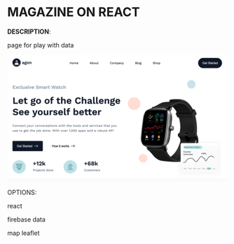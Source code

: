 # MAGAZINE ON REACT
<p><b>DESCRIPTION</b>:</p> 
<p>page for play with data</p>

![MVC](src/assets/img/screenshot.png)

<p>OPTIONS:</p>
<p>react</p>
<p>firebase data</p>
<p>map leaflet</p>
